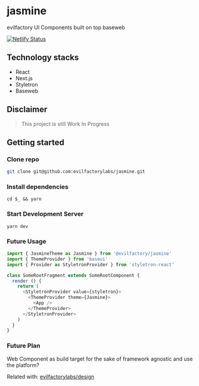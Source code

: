 # jasmine

evilfactory UI Components built on top baseweb

[![Netlify Status](https://api.netlify.com/api/v1/badges/4313596d-c15b-4570-bf97-b3c362f2f925/deploy-status)](https://app.netlify.com/sites/evilfactorylabs-jasmine/deploys)

## Technology stacks

- React
- Next.js
- Styletron
- Baseweb

## Disclaimer

> This project is still Work In Progress

## Getting started

### Clone repo

```bash
git clone git@github.com:evilfactorylabs/jasmine.git
```

### Install dependencies

```
cd $_ && yarn
```

### Start Development Server

```
yarn dev
```

### Future Usage

```javascript
import { JasmineTheme as Jasmine } from '@evilfactory/jasmine'
import { ThemeProvider } from 'baseui'
import { Provider as StyletronProvider } from 'styletron-react'

class SomeRootFragment extends SomeRootComponent {
  render () {
    return (
      <StyletronProvider value={styletron}>
        <ThemeProvider theme={Jasmine}>
          <App />
        </ThemeProvider>
      </StyletronProvider>
    )
  }
}
```

### Future Plan

Web Component as build target for the sake of framework agnostic and use the platform?

Related with: [evilfactorylabs/design](https://github.com/evilfactorylabs/design)
